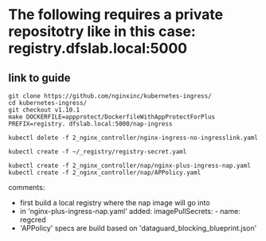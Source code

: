 
# The following requires a private repositotry like in this case: registry.dfslab.local:5000
## link to guide

    git clone https://github.com/nginxinc/kubernetes-ingress/
    cd kubernetes-ingress/
    git checkout v1.10.1
    make DOCKERFILE=appprotect/DockerfileWithAppProtectForPlus PREFIX=registry. dfslab.local:5000/nap-ingress

    kubectl delete -f 2_nginx_controller/nginx-ingress-no-ingresslink.yaml

    kubectl create -f ~/_registry/registry-secret.yaml

    kubectl create -f 2_nginx_controller/nap/nginx-plus-ingress-nap.yaml
    kubectl create -f 2_nginx_controller/nap/APPolicy.yaml

comments:
- first build a local registry where the nap image will go into
- in 'nginx-plus-ingress-nap.yaml' added:
imagePullSecrets:
        - name: regcred
- 'APPolicy' specs are build based on 'dataguard_blocking_blueprint.json'